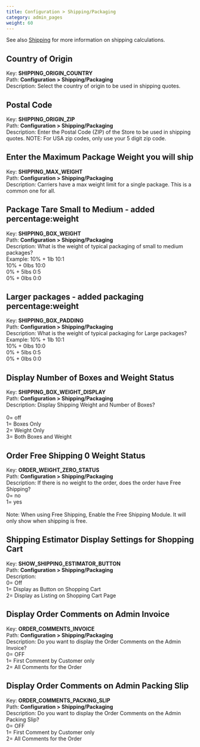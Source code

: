 ```yaml
---
title: Configuration > Shipping/Packaging
category: admin_pages
weight: 60 
---
```


See also <a href="/user/shipping/">Shipping</a> for more information on shipping calculations.

<h2 id="country_of_origin">Country of Origin</h2>

<div class='indent'>Key: <b>SHIPPING_ORIGIN_COUNTRY</b><br />
Path: <b>Configuration > Shipping/Packaging</b><br />
Description: Select the country of origin to be used in shipping quotes.</div>


<h2 id="postal_code">Postal Code</h2>

<div class='indent'>Key: <b>SHIPPING_ORIGIN_ZIP</b><br />
Path: <b>Configuration > Shipping/Packaging</b><br />
Description: Enter the Postal Code (ZIP) of the Store to be used in shipping quotes. NOTE: For USA zip codes, only use your 5 digit zip code.</div>


<h2 id="enter_the_maximum_package_weight_you_will_ship">Enter the Maximum Package Weight you will ship</h2>

<div class='indent'>Key: <b>SHIPPING_MAX_WEIGHT</b><br />
Path: <b>Configuration > Shipping/Packaging</b><br />
Description: Carriers have a max weight limit for a single package. This is a common one for all.</div>


<h2 id="package_tare_small_to_medium__added_percentageweight">Package Tare Small to Medium - added percentage:weight</h2>

<div class='indent'>Key: <b>SHIPPING_BOX_WEIGHT</b><br />
Path: <b>Configuration > Shipping/Packaging</b><br />
Description: What is the weight of typical packaging of small to medium packages?<br />Example: 10% + 1lb 10:1<br />10% + 0lbs 10:0<br />0% + 5lbs 0:5<br />0% + 0lbs 0:0</div>


<h2 id="larger_packages__added_packaging_percentageweight">Larger packages - added packaging percentage:weight</h2>

<div class='indent'>Key: <b>SHIPPING_BOX_PADDING</b><br />
Path: <b>Configuration > Shipping/Packaging</b><br />
Description: What is the weight of typical packaging for Large packages?<br />Example: 10% + 1lb 10:1<br />10% + 0lbs 10:0<br />0% + 5lbs 0:5<br />0% + 0lbs 0:0</div>


<h2 id="display_number_of_boxes_and_weight_status">Display Number of Boxes and Weight Status</h2>

<div class='indent'>Key: <b>SHIPPING_BOX_WEIGHT_DISPLAY</b><br />
Path: <b>Configuration > Shipping/Packaging</b><br />
Description: Display Shipping Weight and Number of Boxes?<br /><br />0= off<br />1= Boxes Only<br />2= Weight Only<br />3= Both Boxes and Weight</div>


<h2 id="order_free_shipping_0_weight_status">Order Free Shipping 0 Weight Status</h2>

<div class='indent'>Key: <b>ORDER_WEIGHT_ZERO_STATUS</b><br />
Path: <b>Configuration > Shipping/Packaging</b><br />
Description: If there is no weight to the order, does the order have Free Shipping?<br />0= no<br />1= yes<br /><br />Note: When using Free Shipping, Enable the Free Shipping Module.  It will only show when shipping is free.</div>


<h2 id="shipping_estimator_display_settings_for_shopping_cart">Shipping Estimator Display Settings for Shopping Cart</h2>

<div class='indent'>Key: <b>SHOW_SHIPPING_ESTIMATOR_BUTTON</b><br />
Path: <b>Configuration > Shipping/Packaging</b><br />
Description: <br />0= Off<br />1= Display as Button on Shopping Cart<br />2= Display as Listing on Shopping Cart Page</div>


<h2 id="display_order_comments_on_admin_invoice">Display Order Comments on Admin Invoice</h2>

<div class='indent'>Key: <b>ORDER_COMMENTS_INVOICE</b><br />
Path: <b>Configuration > Shipping/Packaging</b><br />
Description: Do you want to display the Order Comments on the Admin Invoice?<br />0= OFF<br />1= First Comment by Customer only<br />2= All Comments for the Order</div>


<h2 id="display_order_comments_on_admin_packing_slip">Display Order Comments on Admin Packing Slip</h2>

<div class='indent'>Key: <b>ORDER_COMMENTS_PACKING_SLIP</b><br />
Path: <b>Configuration > Shipping/Packaging</b><br />
Description: Do you want to display the Order Comments on the Admin Packing Slip?<br />0= OFF<br />1= First Comment by Customer only<br />2= All Comments for the Order</div>


